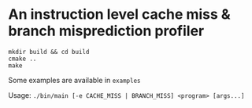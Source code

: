 # An instruction level cache miss & branch misprediction profiler

```
mkdir build && cd build
cmake ..
make
```
Some examples are available in `examples`

Usage: `./bin/main [-e CACHE_MISS | BRANCH_MISS] <program> [args...]`